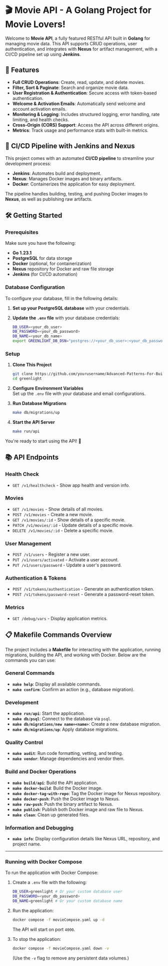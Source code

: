 
# 🎬 Movie API - A Golang Project for Movie Lovers!

Welcome to **Movie API**, a fully featured RESTful API built in **Golang** for managing movie data. This API supports CRUD operations, user authentication, and integrates with **Nexus** for artifact management, with a CI/CD pipeline set up using **Jenkins**.

## 🚀 Features

- **Full CRUD Operations**: Create, read, update, and delete movies.
- **Filter, Sort & Paginate**: Search and organize movie data.
- **User Registration & Authentication**: Secure access with token-based authentication.
- **Welcome & Activation Emails**: Automatically send welcome and account activation emails.
- **Monitoring & Logging**: Includes structured logging, error handling, rate limiting, and health checks.
- **Cross-Origin (CORS) Support**: Access the API across different origins.
- **Metrics**: Track usage and performance stats with built-in metrics.

## 🔧 CI/CD Pipeline with Jenkins and Nexus

This project comes with an automated **CI/CD pipeline** to streamline your development process:

- **Jenkins**: Automates build and deployment.
- **Nexus**: Manages Docker images and binary artifacts.
- **Docker**: Containerizes the application for easy deployment.

The pipeline handles building, testing, and pushing Docker images to **Nexus**, as well as publishing raw artifacts.

## 🛠 Getting Started

### Prerequisites

Make sure you have the following:

- **Go 1.23.1**
- **PostgreSQL** for data storage
- **Docker** (optional, for containerization)
- **Nexus** repository for Docker and raw file storage
- **Jenkins** (for CI/CD automation)

### Database Configuration

To configure your database, fill in the following details:

1. **Set up your PostgreSQL database** with your credentials.
2. **Update the `.env` file** with your database credentials:

   ```bash
   DB_USER=<your_db_user>
   DB_PASSWORD=<your_db_password>
   DB_NAME=<your_db_name>
   export GREENLIGHT_DB_DSN="postgres://<your_db_user>:<your_db_password>@db/<your_db_name>?sslmode=disable"
   ```

### Setup

1. **Clone This Project**

   ```bash
   git clone https://github.com/yourusername/Advanced-Patterns-For-Building-Json-Apis-and-web-applicattions.git
   cd greenlight
   ```

2. **Configure Environment Variables**  
   Set up the `.env` file with your database and email configurations.

3. **Run Database Migrations**

   ```bash
   make db/migrations/up
   ```

4. **Start the API Server**

   ```bash
   make run/api
   ```

You're ready to start using the API! 🎉

## 📚 API Endpoints

### Health Check
- `GET /v1/healthcheck` - Show app health and version info.

### Movies
- `GET /v1/movies` - Show details of all movies.
- `POST /v1/movies` - Create a new movie.
- `GET /v1/movies/:id` - Show details of a specific movie.
- `PATCH /v1/movies/:id` - Update details of a specific movie.
- `DELETE /v1/movies/:id` - Delete a specific movie.

### User Management
- `POST /v1/users` - Register a new user.
- `PUT /v1/users/activated` - Activate a user account.
- `PUT /v1/users/password` - Update a user's password.

### Authentication & Tokens
- `POST /v1/tokens/authentication` - Generate an authentication token.
- `POST /v1/tokens/password-reset` - Generate a password-reset token.

### Metrics
- `GET /debug/vars` - Display application metrics.

## 📋 Makefile Commands Overview

The project includes a **Makefile** for interacting with the application, running migrations, building the API, and working with Docker. Below are the commands you can use:

### General Commands

- **`make help`**: Display all available commands.
- **`make confirm`**: Confirm an action (e.g., database migration).

### Development

- **`make run/api`**: Start the application.
- **`make db/psql`**: Connect to the database via `psql`.
- **`make db/migrations/new name=<name>`**: Create a new database migration.
- **`make db/migrations/up`**: Apply database migrations.

### Quality Control

- **`make audit`**: Run code formatting, vetting, and testing.
- **`make vendor`**: Manage dependencies and vendor them.

### Build and Docker Operations

- **`make build/api`**: Build the API application.
- **`make docker-build`**: Build the Docker image.
- **`make docker-tag-with-repo`**: Tag the Docker image for Nexus repository.
- **`make docker-push`**: Push the Docker image to Nexus.
- **`make raw-push`**: Push the binary artifact to Nexus.
- **`make publish`**: Publish both Docker image and raw file to Nexus.
- **`make clean`**: Clean up generated files.

### Information and Debugging

- **`make info`**: Display configuration details like Nexus URL, repository, and project name.

---

### Running with Docker Compose

To run the application with Docker Compose:

1. Create a `.env` file with the following:

   ```bash
   DB_USER=greenlight # Or your custom database user
   DB_PASSWORD=<your_db_password>
   DB_NAME=greenlight # Or your custom database name
   ```

2. Run the application:

   ```bash
   docker compose -f movieCompose.yaml up -d
   ```

   The API will start on port `4000`.

3. To stop the application:

   ```bash
   docker compose -f movieCompose.yaml down -v
   ```

   (Use the `-v` flag to remove any persistent data volumes.)
